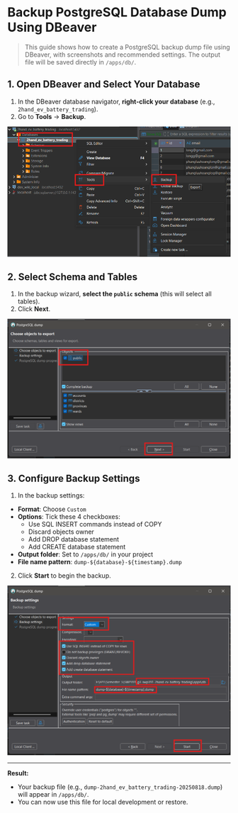 # Backup PostgreSQL Database Dump Using DBeaver

> This guide shows how to create a PostgreSQL backup dump file using DBeaver, with screenshots and recommended settings. The output file will be saved directly in `/apps/db/`.

## 1. Open DBeaver and Select Your Database

1. In the DBeaver database navigator, **right-click your database** (e.g., `2hand_ev_battery_trading`).
2. Go to **Tools** → **Backup**.

<img src="instructions/backup1.png" alt="Choose database, Tools, Backup" width="600">

## 2. Select Schema and Tables

1. In the backup wizard, **select the `public` schema** (this will select all tables).
2. Click **Next**.

<img src="instructions/backup2.png" alt="Select public schema" width="600">

## 3. Configure Backup Settings

1. In the backup settings:

- **Format**: Choose `Custom`
- **Options**: Tick these 4 checkboxes:
  - Use SQL INSERT commands instead of COPY
  - Discard objects owner
  - Add DROP database statement
  - Add CREATE database statement
- **Output folder**: Set to `/apps/db/` in your project
- **File name pattern**: `dump-${database}-${timestamp}.dump`

2. Click **Start** to begin the backup.

<img src="instructions/backup3.png" alt="Backup settings: format, checkboxes, output folder, file name" width="600">

---

**Result:**

- Your backup file (e.g., `dump-2hand_ev_battery_trading-20250818.dump`) will appear in `/apps/db/`.
- You can now use this file for local development or restore.
